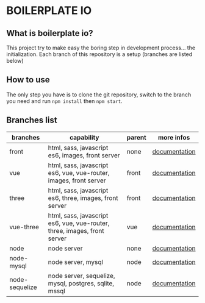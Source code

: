 # BOILERPLATE IO

## What is boilerplate io?
This project try to make easy the boring step in development process... the initialization.
Each branch of this repository is a setup (branches are listed below)

## How to use
The only step you have is to clone the git repository, switch to the branch you need and run `npm install` then `npm start`.

## Branches list

| branches       | capability                                                               | parent | more infos                                                                                     |
| -------------- | ------------------------------------------------------------------------ | ------ | ---------------------------------------------------------------------------------------------- |
| front          | html, sass, javascript es6, images, front server                         | none   | [documentation](https://github.com/JordanDelcros/boilerplate-io/tree/front#documentation)      |
| vue            | html, sass, javascript es6, vue, vue-router, images, front server        | front  | [documentation](https://github.com/JordanDelcros/boilerplate-io/tree/vue#documentation)        |
| three          | html, sass, javascript es6, three, images, front server                  | front  | [documentation](https://github.com/JordanDelcros/boilerplate-io/tree/three#documentation)      |
| vue-three      | html, sass, javascript es6, vue, vue-router, three, images, front server | vue    | [documentation](https://github.com/JordanDelcros/boilerplate-io/tree/vue-three#documentation)  |
| node           | node server                                                              | none   | [documentation](https://github.com/JordanDelcros/boilerplate-io/tree/node#documentation)       |
| node-mysql     | node server, mysql                                                       | node   | [documentation](https://github.com/JordanDelcros/boilerplate-io/tree/node-mysql#documentation) |
| node-sequelize | node server, sequelize, mysql, postgres, sqlite, mssql                   | node   | [documentation](https://github.com/JordanDelcros/boilerplate-io/tree/node-sequelize#documentation) |